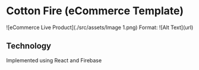 <h1>Cotton Fire (eCommerce Template)</h1>
![eCommerce Live Product](./src/assets/Image 1.png)
Format: ![Alt Text](url)

## Technology
Implemented using React and Firebase